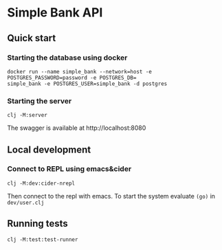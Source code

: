 # Simple Bank API

## Quick start

### Starting the database using docker

```
docker run --name simple_bank --network=host -e POSTGRES_PASSWORD=password -e POSTGRES_DB=
simple_bank -e POSTGRES_USER=simple_bank -d postgres
```

### Starting the server

```
clj -M:server
```
The swagger is available at http://localhost:8080


## Local development

### Connect to REPL using emacs&cider

```
clj -M:dev:cider-nrepl
```
Then connect to the repl with emacs. To start the system evaluate `(go)` in `dev/user.clj`

## Running tests

```
clj -M:test:test-runner
```

